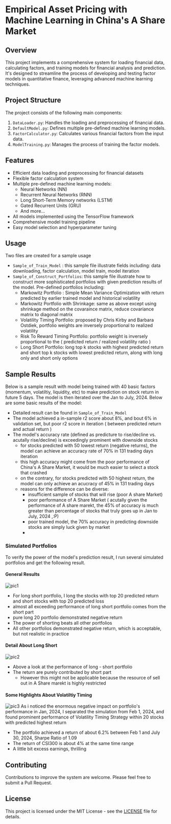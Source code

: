 # Empirical Asset Pricing with Machine Learning in China's A Share Market

## Overview
This project implements a comprehensive system for loading financial data, calculating factors, and training models for financial analysis and prediction. It's designed to streamline the process of developing and testing factor models in quantitative finance, leveraging advanced machine learning techniques.

## Project Structure
The project consists of the following main components:

1. `DataLoader.py`: Handles the loading and preprocessing of financial data.
2. `DefaultModel.py`: Defines multiple pre-defined machine learning models.
3. `FactorCalculator.py`: Calculates various financial factors from the input data.
4. `ModelTraining.py`: Manages the process of training the factor models.

## Features
- Efficient data loading and preprocessing for financial datasets
- Flexible factor calculation system
- Multiple pre-defined machine learning models:
  - Neural Networks (NN)
  - Recurrent Neural Networks (RNN)
  - Long Short-Term Memory networks (LSTM)
  - Gated Recurrent Units (GRU)
  - And more...
- All models implemented using the TensorFlow framework
- Comprehensive model training pipeline
- Easy model selection and hyperparameter tuning

## Usage
Two files are created for a sample usage
- `Sample_of_Train_Model` : this sample file illustrate fields including: data downloading, factor calculation, model train, model iteration
- `Sample_of_Construct_Portfolios`: this sample file illustrate how to construct more sophisticated portfolios with given prediction results of the model. Pre-defined portfolios including:
  - Markowitz Portfolio : Simple Mean Variance Optimization with return predicted by earlier trained model and historical volatility
  - Markowitz Portfolio with Shrinkage: same as above except using shrinkage method on the covaraince matrix, reduce covariance matrix to diagonal matrix
  - Volatility Timing Portfolio: proposed by Chris Kirby and Barbara Ostdiek, portfolio weights are inversely proportional to realized volatility
  - Risk To Reward Timing Portfolio: portfolio weight is inversely proportional to the ( predicted return / realized volatility ratio )
  - Long Short Portfolio: long top k stocks with highest predicted return and short top k stocks with lowest predicted return, along with long only and short only options

## Sample Results
Below is a sample result with model being trained with 40 basic factors (momentum, volatiltiy, liquidity, etc) to make prediction on stock return in future 5 days. The model is then iterated over the Jan to July, 2024. Below are some basic results of the model:
- Detailed result can be found in `Sample_of_Train_Model`
- The model achieved a in-sample r2 score about 8%, and bout 6% in validation set, but poor r2 score in iteration ( between predicted return and actual return )
- The model's accuracy rate (defined as predicture to rise/decline vs. acutally rise/decline) is exceedingly prominent with downside stocks
  - for stocks predicted with 50 lowest return (negative returns), the model can achieve an accuracy rate of 70% in 131 trading days iteration
  - this high accuracy might come from the poor performance of China's A Share Market, it would be much easier to select a stock that crashed
  - on the contrary, for stocks predicted with 50 highest return, the model can only achieve an acucracy of 45% in 131 trading days
  - reasons for the difference can be diverse:
    - insufficient sample of stocks that will rise (poor A share Market)
    - poor performance of A Share Market ( acutally given the performance of A share marekt, the 45% of accuracy is much greater than percentage of stocks that truly goes up in Jan to July, 2024 ,:P)
    - poor trained model, the 70% accuracy in predicting downside stocks are simply luck given by market
    - 
### Simulated Portfolios
To verify the power of the model's prediction result, I run several simulated portfolios and get the following result.
#### General Results
![pic1](https://github.com/user-attachments/assets/ddc0817e-c386-4426-8c88-15a2655d1297)
- For long short portfolio, I long the stocks with top 20 predicted return and short stocks with top 20 predicted loss
 - almost all exceeding performance of long short portfolio comes from the short part
 - pure long 20 portfolio demonstrated negative return
- The power of shorting beats all other portfolios
- All other portfolios demonstrated negative return, which is acceptable, but not realistic in practice
#### Detail About Long Short
![pic2](https://github.com/user-attachments/assets/ae73f38b-b4fd-40f6-a39c-1293c411f2c8)
- Above a look at the performance of long - short portfolio
- The return are purely contributed by short part
  - However this might not be applicable because the resource of sell out in A Share marekt is highly restricted
#### Some Highlights About Volatiltiy Timing
![pic3](https://github.com/user-attachments/assets/7e8b77c2-dc16-4f25-b40f-3e1ee66d4750)
As i noticed the enormous negative impact on portfolio's performance in Jan, 2024, I separated the simulation from Feb 1, 2024, and found prominent performance of Volatility Timing Strategy within 20 stocks with predicted highest return
- The portfolio achieved a return of about 6.2% between Feb 1 and July 30, 2024, Sharpe Ratio of 1.09
- The return of CSI300 is about 4% at the same time range
- A little bit excess earnings, thrilling




## Contributing
Contributions to improve the system are welcome. Please feel free to submit a Pull Request.

## License
This project is licensed under the MIT License - see the [LICENSE](LICENSE) file for details.
